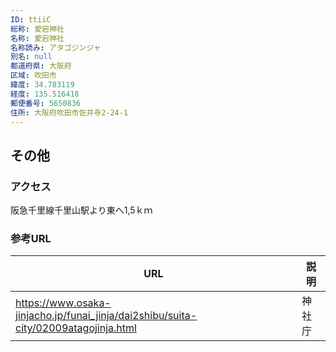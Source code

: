 ```yaml
---
ID: ttiiC
総称: 愛宕神社
名称: 愛宕神社
名称読み: アタゴジンジャ
別名: null
都道府県: 大阪府
区域: 吹田市
緯度: 34.783119
経度: 135.516418
郵便番号: 5650836
住所: 大阪府吹田市佐井寺2-24-1
---
```


## その他

### アクセス

阪急千里線千里山駅より東へ1,5ｋｍ

### 参考URL

| URL                                                                                 | 説明   |
| ----------------------------------------------------------------------------------- | ------ |
| https://www.osaka-jinjacho.jp/funai_jinja/dai2shibu/suita-city/02009atagojinja.html | 神社庁 |
